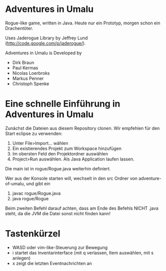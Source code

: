Adventures in Umalu
========

Rogue-like game, written in Java. Heute nur ein Prototyp, morgen schon ein Drachentöter.

Uses Jaderogue Library by Jeffrey Lund (http://code.google.com/p/jaderogue/).

Adventures in Umalu is Developed by
* Dirk Braun
* Paul Kermas
* Nicolas Loerbroks
* Markus Penner
* Christoph Spenke

Eine schnelle Einführung in Adventures in Umalu
===
Zunächst die Dateien aus diesem Repository clonen. Wir empfehlen für den Start eclipse zu verwenden:

1. Unter File>Import… wählen
2. Ein existierendes Projekt zum Workspace hinzufügen
3. Im obersten Feld den Projektordner auswählen
4. Project>Run auswählen. Als Java Application laufen lassen.

Die main ist in rogue/Rogue.java weiterhin definiert.

Wer aus der Konsole starten will, wechselt in den src Ordner von adventure-of-umalu, und gibt ein
1. javac rogue/Rogue.java
2. java rogue/Rogue

Beim zweiten Befehl darauf achten, dass am Ende des Befehls NICHT .java steht, da die JVM die Datei sonst nicht finden kann!

Tastenkürzel
===
* WASD oder vim-like-Steuerung zur Bewegung
* i startet das Inventarinterface (mit q verlassen, Item auswählen, mit s anlegen)
* x zeigt die letzten Eventnachrichten an
